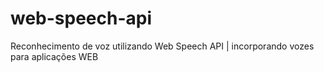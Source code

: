 # web-speech-api
Reconhecimento de voz utilizando Web Speech API | incorporando vozes para aplicações WEB
